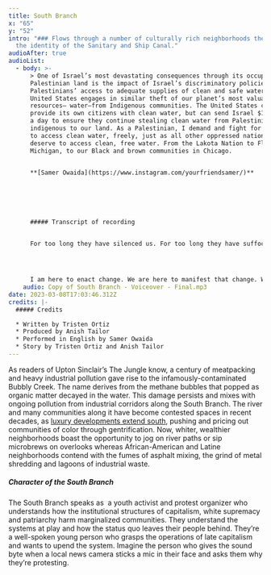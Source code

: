 ```yaml
---
title: South Branch
x: "65"
y: "52"
intro: "### Flows through a number of culturally rich neighborhoods then assumes
  the identity of the Sanitary and Ship Canal."
audioAfter: true
audioList:
  - body: >-
      > One of Israel’s most devastating consequences through its occupation of
      Palestinian land is the impact of Israel’s discriminatory policies on
      Palestinians’ access to adequate supplies of clean and safe water. The
      United States engages in similar theft of our planet’s most valuable
      resources– water–from Indigenous communities. The United States can’t
      provide its own citizens with clean water, but can send Israel $10 million
      a day to ensure they continue stealing clean water from Palestinians
      indigenous to our land. As a Palestinian, I demand and fight for the right
      to access clean water, freely, just as all other oppressed nationalities
      deserve to access clean, free water. From the Lakota Nation to Flint,
      Michigan, to our Black and brown communities in Chicago.


      **[Samer Owaida](https://www.instagram.com/yourfriendsamer/)**






      ##### Transcript of recording


      For too long they have silenced us. For too long they have suffocated us with toxic air. Our babies choke on every breath. For too long they have poisoned us with tainted water that we are forced to pay for. And if you can’t afford it, you are denied a human right altogether. I am surrounded by the victims of incremental violence. My people continue to experience this deliberate attack on our humanity through disinvestment resulting in closed schools, food deserts and even a lack of parks. Quite frankly, it’s not incremental violence at all! From the barrel of a CPD gun, to the putrid air that we are forced to breath. They’re all weapons designed to hurt and kill us. This is a different kind of genocide.




      I am here to enact change. We are here to manifest that change. We’re not going to continue to be a dumping ground for this city, and its hate for us. The North Branch is being forced to conform to a new status quo thanks to gentrification. They’re transforming their industrial corridors into corporate playgrounds. Why? Because a bunch of middle class white kids moved in, and just pushed out all the black and brown folks already living there. On top of that, the companies that already polluted up north are moving here, down south, to dump their waste on us, as if we’re some kind of landfill. They think it’s okay because we’re not rich and we’re not white. Well, you know what? We’re here to say, we’ve had enough. We’re here to say, we won’t  tolerate this. And we’re here to say, they can’t do this anymore. Do they think we don’t know our own value? They say we could look more beautiful. Pfff. Yeah, for more tourists. Well, we say, our value exists outside a corporate model. We won’t let them pollute us. And we won’t stop fighting. They’re going to learn that they can’t just do this and get away with it. We say, collective imagination OVER capital domination. We’re not asking for clean and free water any more. We’re demanding it, by any means necessary.
    audio: Copy of South Branch - Voiceover - Final.mp3
date: 2023-03-08T17:03:46.312Z
credits: |-
  ##### Credits

  * Written by Tristen Ortiz
  * Produced by Anish Tailor
  * Performed in English by Samer Owaida
  * Story by Tristen Ortiz and Anish Tailor
---
```

As readers of Upton Sinclair’s The Jungle know, a century of meatpacking and heavy industrial pollution gave rise to the infamously-contaminated Bubbly Creek. The name derives from the methane bubbles that popped as organic matter decayed in the water. This damage persists and mixes with ongoing pollution from industrial corridors along the South Branch. The river and many communities along it have become contested spaces in recent decades, as [luxury developments extend south](https://www.wbez.org/stories/lightfoot-aldermen-likely-to-advance-lincoln-yards-the-78/def7079a-2ca6-405f-80c0-163fa6b5e701), pushing and pricing out communities of color through gentrification. Now, whiter, wealthier neighborhoods boast the opportunity to jog on river paths or sip microbrews on overlooks whereas African-American and Latine neighborhoods contend with the fumes of asphalt mixing, the grind of metal shredding and lagoons of industrial waste.

##### Character of the South Branch

The South Branch speaks as  a youth activist and protest organizer who understands how the institutional structures of capitalism, white supremacy and patriarchy harm marginalized communities. They understand the systems at play and how the status quo leaves their people behind. They’re a well-spoken young person who grasps the operations of late capitalism and wants to upend the system. Imagine the person who gives the sound byte when a local news camera sticks a mic in their face and asks them why they’re protesting.

